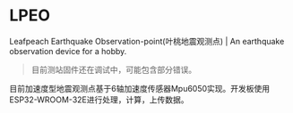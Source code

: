 # LPEO
Leafpeach Earthquake Observation-point(叶桃地震观测点) | An earthquake observation device for a hobby.

> 目前测站固件还在调试中，可能包含部分错误。

目前加速度型地震观测点基于6轴加速度传感器Mpu6050实现。开发板使用ESP32-WROOM-32E进行处理，计算，上传数据。
